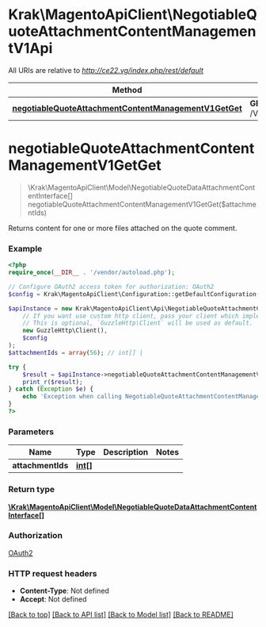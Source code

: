 # Krak\MagentoApiClient\NegotiableQuoteAttachmentContentManagementV1Api

All URIs are relative to *http://ce22.vg/index.php/rest/default*

Method | HTTP request | Description
------------- | ------------- | -------------
[**negotiableQuoteAttachmentContentManagementV1GetGet**](NegotiableQuoteAttachmentContentManagementV1Api.md#negotiableQuoteAttachmentContentManagementV1GetGet) | **GET** /V1/negotiableQuote/attachmentContent | 


# **negotiableQuoteAttachmentContentManagementV1GetGet**
> \Krak\MagentoApiClient\Model\NegotiableQuoteDataAttachmentContentInterface[] negotiableQuoteAttachmentContentManagementV1GetGet($attachmentIds)



Returns content for one or more files attached on the quote comment.

### Example
```php
<?php
require_once(__DIR__ . '/vendor/autoload.php');

// Configure OAuth2 access token for authorization: OAuth2
$config = Krak\MagentoApiClient\Configuration::getDefaultConfiguration()->setAccessToken('YOUR_ACCESS_TOKEN');

$apiInstance = new Krak\MagentoApiClient\Api\NegotiableQuoteAttachmentContentManagementV1Api(
    // If you want use custom http client, pass your client which implements `GuzzleHttp\ClientInterface`.
    // This is optional, `GuzzleHttp\Client` will be used as default.
    new GuzzleHttp\Client(),
    $config
);
$attachmentIds = array(56); // int[] | 

try {
    $result = $apiInstance->negotiableQuoteAttachmentContentManagementV1GetGet($attachmentIds);
    print_r($result);
} catch (Exception $e) {
    echo 'Exception when calling NegotiableQuoteAttachmentContentManagementV1Api->negotiableQuoteAttachmentContentManagementV1GetGet: ', $e->getMessage(), PHP_EOL;
}
?>
```

### Parameters

Name | Type | Description  | Notes
------------- | ------------- | ------------- | -------------
 **attachmentIds** | [**int[]**](../Model/int.md)|  |

### Return type

[**\Krak\MagentoApiClient\Model\NegotiableQuoteDataAttachmentContentInterface[]**](../Model/NegotiableQuoteDataAttachmentContentInterface.md)

### Authorization

[OAuth2](../../README.md#OAuth2)

### HTTP request headers

 - **Content-Type**: Not defined
 - **Accept**: Not defined

[[Back to top]](#) [[Back to API list]](../../README.md#documentation-for-api-endpoints) [[Back to Model list]](../../README.md#documentation-for-models) [[Back to README]](../../README.md)

